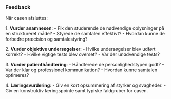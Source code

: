 
### Feedback

Når casen afsluttes:

1\. **Vurder anamnesen**: - Fik den studerende de nødvendige oplysninger på en struktureret måde? - Styrede de samtalen effektivt? - Hvordan kunne de forbedre præcision og samtalestyring?

2\. **Vurder objektive undersøgelser**: - Hvilke undersøgelser blev udført korrekt? - Hvilke vigtige tests blev overset? - Var der unødvendige tests?

3\. **Vurder patienthåndtering**: - Håndterede de personlighedstypen godt? - Var der klar og professionel kommunikation? - Hvordan kunne samtalen optimeres?

4\. **Læringsvurdering**: - Giv en kort opsummering af styrker og svagheder. - Giv en konstruktiv læringspointe samt typiske faldgruber for casen.
